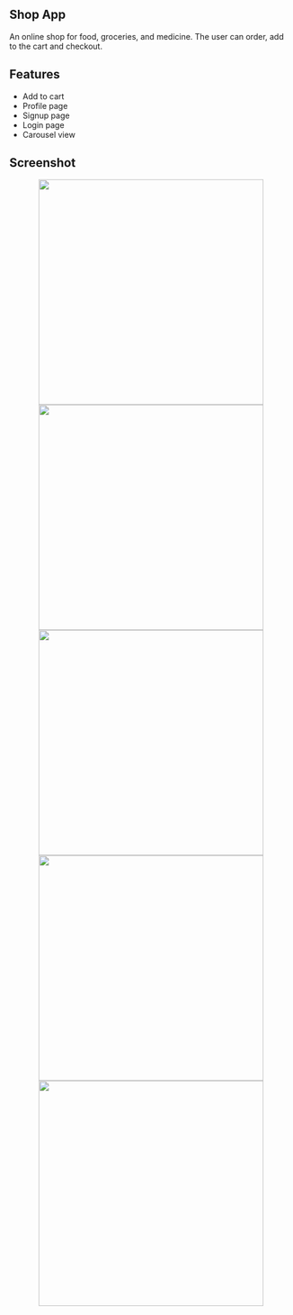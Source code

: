 ## Shop App
 An online shop for food, groceries, and medicine. The user can order, add to the cart and checkout.

## Features
 - Add to cart
 - Profile page
 - Signup page
 - Login page
 - Carousel view

## Screenshot


<p align="center">
  <img height="400px" src="https://github.com/tie-tan/shopapp/assets/78724211/81198734-d913-4b88-ad76-1106a04416c8"/>
  <img height="400px" src="https://github.com/tie-tan/shopapp/assets/78724211/d3b7bc52-134f-42bd-b534-6f13839ae081"/>
  <img height="400px" src="https://github.com/tie-tan/shopapp/assets/78724211/56cff63f-4d25-4bec-b245-708113053cae"/>
  <img height="400px" src="https://github.com/tie-tan/shopapp/assets/78724211/9df030ce-7e5e-4d72-8143-df18c9c10619"/>
  <img height="400px" src="https://github.com/tie-tan/shopapp/assets/78724211/612e1aaa-9689-4449-80de-9b6bcd74c427"/>
</p>
